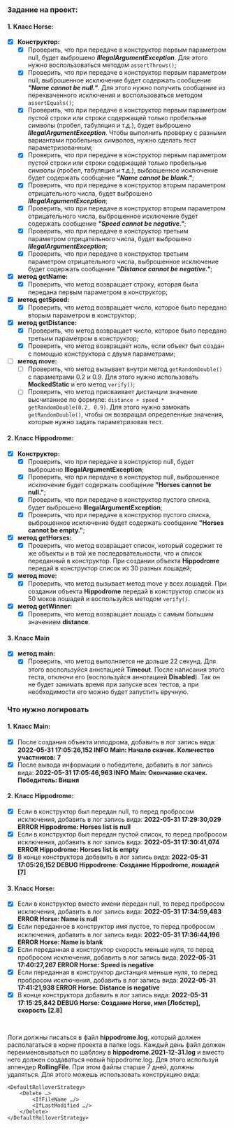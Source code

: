 ### Задание на проект:

#### 1. Класс Horse:
   - [X] **Конструктор:**
     - [X] Проверить, что при передаче в конструктор первым параметром null, будет выброшено ***IllegalArgumentException***. Для этого нужно воспользоваться методом `assertThrows()`;
     - [X] Проверить, что при передаче в конструктор первым параметром null, выброшенное исключение будет содержать сообщение ***"Name cannot be null."***. Для этого нужно получить сообщение из перехваченного исключения и воспользоваться методом `assertEquals()`;
     - [X] Проверить, что при передаче в конструктор первым параметром пустой строки или строки содержащей только пробельные символы (пробел, табуляция и т.д.), будет выброшено ***IllegalArgumentException***. Чтобы выполнить проверку с разными вариантами пробельных символов, нужно сделать тест параметризованным; 
     - [X] Проверить, что при передаче в конструктор первым параметром пустой строки или строки содержащей только пробельные символы (пробел, табуляция и т.д.), выброшенное исключение будет содержать сообщение ***"Name cannot be blank."***;
     - [X] Проверить, что при передаче в конструктор вторым параметром отрицательного числа, будет выброшено ***IllegalArgumentException***;
     - [X] Проверить, что при передаче в конструктор вторым параметром отрицательного числа, выброшенное исключение будет содержать сообщение ***"Speed cannot be negative."***;
     - [X] Проверить, что при передаче в конструктор третьим параметром отрицательного числа, будет выброшено ***IllegalArgumentException***;
     - [X] Проверить, что при передаче в конструктор третьим параметром отрицательного числа, выброшенное исключение будет содержать сообщение ***"Distance cannot be negative."***;

   - [X] **метод getName:**
     - [X] Проверить, что метод возвращает строку, которая была передана первым параметром в конструктор;

   - [X] **метод getSpeed:**
     - [X] Проверить, что метод возвращает число, которое было передано вторым параметром в конструктор;

   - [X] **метод getDistance:**
     - [X] Проверить, что метод возвращает число, которое было передано третьим параметром в конструктор;
     - [X] Проверить, что метод возвращает ноль, если объект был создан с помощью конструктора с двумя параметрами;

   - [ ] **метод move:**
     - [ ] Проверить, что метод вызывает внутри метод `getRandomDouble()` с параметрами 0.2 и 0.9. Для этого нужно использовать **MockedStatic** и его метод `verify()`;
     - [ ] Проверить, что метод присваивает дистанции значение высчитанное по формуле: `distance + speed * getRandomDouble(0.2, 0.9)`. Для этого нужно замокать `getRandomDouble()`, чтобы он возвращал определенные значения, которые нужно задать параметризовав тест.

#### 2. Класс Hippodrome:
   - [X] **Конструктор:**
     - [X] Проверить, что при передаче в конструктор null, будет выброшено **IllegalArgumentException**;
     - [X] Проверить, что при передаче в конструктор null, выброшенное исключение будет содержать сообщение **"Horses cannot be null."**;
     - [X] Проверить, что при передаче в конструктор пустого списка, будет выброшено **IllegalArgumentException**;
     - [X] Проверить, что при передаче в конструктор пустого списка, выброшенное исключение будет содержать сообщение **"Horses cannot be empty."**;

   - [X] **метод getHorses:**
     - [X] Проверить, что метод возвращает список, который содержит те же объекты и в той же последовательности, что и список переданный в конструктор. При создании объекта **Hippodrome** передай в конструктор список из 30 разных лошадей;

   - [X] **метод move:**
     - [X] Проверить, что метод вызывает метод move у всех лошадей. При создании объекта **Hippodrome** передай в конструктор список из 50 моков лошадей и воспользуйся методом `verify()`.

   - [X] **метод getWinner:**
     - [X] Проверить, что метод возвращает лошадь с самым большим значением **distance**.

#### 3. Класс Main
   - [X] **метод main:**
     - [X] Проверить, что метод выполняется не дольше 22 секунд. Для этого воспользуйся аннотацией **Timeout**. После написания этого теста, отключи его (воспользуйся аннотацией **Disabled**). Так он не будет занимать время при запуске всех тестов, а при необходимости его можно будет запустить вручную.

### Что нужно логировать

#### 1. Класс Main:
   - [X] После создания объекта ипподрома, добавить в лог запись вида: **2022-05-31 17:05:26,152 INFO Main: Начало скачек. Количество участников: 7**
   - [X] После вывода информации о победителе, добавить в лог запись вида: **2022-05-31 17:05:46,963 INFO Main: Окончание скачек. Победитель: Вишня**
   
#### 2. Класс Hippodrome:
   - [X] Если в конструктор был передан null, то перед пробросом исключения, добавить в лог запись вида: **2022-05-31 17:29:30,029 ERROR Hippodrome: Horses list is null**
   - [X] Если в конструктор был передан пустой список, то перед пробросом исключения, добавить в лог запись вида: **2022-05-31 17:30:41,074 ERROR Hippodrome: Horses list is empty**
   - [X] В конце конструктора добавить в лог запись вида: **2022-05-31 17:05:26,152 DEBUG Hippodrome: Создание Hippodrome, лошадей [7]**

#### 3. Класс Horse:
   - [X] Если в конструктор вместо имени передан null, то перед пробросом исключения, добавить в лог запись вида: **2022-05-31 17:34:59,483 ERROR Horse: Name is null**
   - [X] Если переданное в конструктор имя пустое, то перед пробросом исключения, добавить в лог запись вида: **2022-05-31 17:36:44,196 ERROR Horse: Name is blank**
   - [X] Если переданная в конструктор скорость меньше нуля, то перед пробросом исключения, добавить в лог запись вида: **2022-05-31 17:40:27,267 ERROR Horse: Speed is negative**
   - [X] Если переданная в конструктор дистанция меньше нуля, то перед пробросом исключения, добавить в лог запись вида: **2022-05-31 17:41:21,938 ERROR Horse: Distance is negative**
   - [X] В конце конструктора добавить в лог запись вида: **2022-05-31 17:15:25,842 DEBUG Horse: Создание Horse, имя [Лобстер], скорость [2.8]**
<br>

Логи должны писаться в файл **hippodrome.log**, который должен располагаться в корне проекта в папке logs. Каждый день файл должен переименовываться по шаблону в **hippodrome.2021-12-31.log** и вместо него должен создаваться новый hippodrome.log. Для этого используй аппендер **RollingFile**. При этом файлы старше 7 дней, должны удаляться. Для этого можешь использовать конструкцию вида:
```
<DefaultRolloverStrategy>
    <Delete …>
        <IfFileName …/>
        <IfLastModified …/>
    </Delete>
</DefaultRolloverStrategy>
```